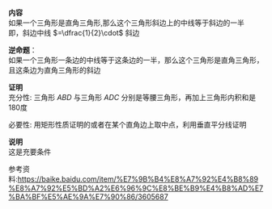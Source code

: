 **内容**  
如果一个三角形是直角三角形,那么这个三角形斜边上的中线等于斜边的一半  
即，斜边中线 $=\dfrac{1}{2}\cdot$ 斜边  
  
**逆命题**：  
如果一个三角形一条边的中线等于这条边的一半，那么这个三角形是直角三角形，且这条边为直角三角形的斜边  
  
**证明**  
充分性: 三角形 $ABD$ 与三角形 $ADC$ 分别是等腰三角形，再加上三角形内积和是180度  
  
必要性: 用矩形性质证明的或者在某个直角边上取中点，利用垂直平分线证明  
  
**说明**  
这是充要条件  
  
参考资料:https://baike.baidu.com/item/%E7%9B%B4%E8%A7%92%E4%B8%89%E8%A7%92%E5%BD%A2%E6%96%9C%E8%BE%B9%E4%B8%AD%E7%BA%BF%E5%AE%9A%E7%90%86/3605687  
